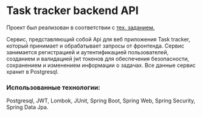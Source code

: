 <h1>Task tracker backend API</h1>
<p>
  Проект был реализован в соответствии с 
  <a href="https://zhukovsd.github.io/java-backend-learning-course/Projects/TaskTracker/">
     тех. заданием.
  </a>
</p>
<p>
   Сервис, представляющий собой Api для веб приложения Task tracker, который принимает и обрабатывает 
   запросы от фронтенда. Сервис занимается регистрацией и аутентификацией пользователей, созданием и 
   валидацией jwt токенов для обеспечения безопасности, сохранением и изменением информации о задачах. 
   Все данные сервис хранит в Postgresql.
</p>
<h3>Использованные технологии:</h3>
<p>
  Postgresql, JWT, Lombok, JUnit, Spring Boot, Spring Web, Spring Security, Spring Data Jpa.
</p>
